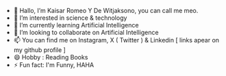 - 👋 Hallo, I’m Kaisar Romeo Y De Witjaksono, you can call me meo.
- 👀 I’m interested in science & technology
- 🌱 I’m currently learning Artificial Intelligence
- 💞️ I’m looking to collaborate on Artificial Intelligence
- 📫 You can find me on Instagram, X ( Twitter ) & Linkedin [ links apear on my github profile ]
- 😄 Hobby : Reading Books
- ⚡ Fun fact: I'm Funny, HAHA


<!---
kaisarrmeoyntsnro/kaisarrmeoyntsnro is a ✨ special ✨ repository because its `README.md` (this file) appears on your GitHub profile.
You can click the Preview link to take a look at your changes.
--->

